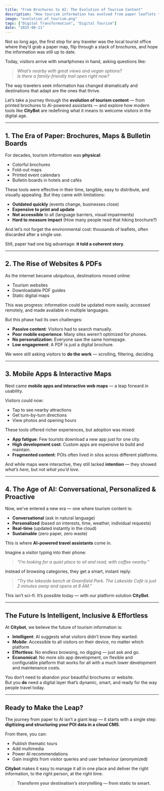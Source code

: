 ```yaml
---
title: "From Brochures to AI: The Evolution of Tourism Content"
description: "How tourism information has evolved from paper leaflets to smart AI assistants — and what it means for your destination."
image: "evolution_of_tourism.png"
tags: ["Digital Transformation", "Digital Tourism"]
date: "2025-08-11"
---
```


Not so long ago, the first stop for any traveler was the local tourist office where they’d grab a paper map, flip through a stack of brochures, and hope the information was still up to date.

Today, visitors arrive with smartphones in hand, asking questions like:

> *What’s nearby with great views and vegan options?*  
> *Is there a family-friendly trail open right now?*

The way travelers seek information has changed dramatically and destinations that adapt are the ones that thrive.

Let’s take a journey through the **evolution of tourism content** — from printed brochures to AI-powered assistants — and explore how modern tools like **CityBot** are redefining what it means to welcome visitors in the digital age.

---

## 1. The Era of Paper: Brochures, Maps & Bulletin Boards

For decades, tourism information was **physical**:
- Colorful brochures
- Fold-out maps
- Printed event calendars
- Bulletin boards in hotels and cafés

These tools were effective in their time, tangible, easy to distribute, and visually appealing. But they came with limitations:
- **Outdated quickly** (events change, businesses close)
- **Expensive to print and update**
- **Not accessible** to all (language barriers, visual impairments)
- **Hard to measure impact** (How many people read that hiking brochure?)

And let’s not forget the environmental cost: thousands of leaflets, often discarded after a single use.

Still, paper had one big advantage: **it told a coherent story**.

---

## 2. The Rise of Websites & PDFs

As the internet became ubiquitous, destinations moved online:
- Tourism websites
- Downloadable PDF guides
- Static digital maps

This was progress: information could be updated more easily, accessed remotely, and made available in multiple languages.

But this phase had its own challenges:
- **Passive content**: Visitors had to search manually.
- **Poor mobile experience**: Many sites weren’t optimized for phones.
- **No personalization**: Everyone saw the same homepage.
- **Low engagement**: A PDF is just a digital brochure.

We were still asking visitors to **do the work** — scrolling, filtering, deciding.

---

## 3. Mobile Apps & Interactive Maps

Next came **mobile apps and interactive web maps** — a leap forward in usability.

Visitors could now:
- Tap to see nearby attractions
- Get turn-by-turn directions
- View photos and opening hours

These tools offered richer experiences, but adoption was mixed:
- **App fatigue**: Few tourists download a new app just for one city.
- **High development cost**: Custom apps are expensive to build and maintain.
- **Fragmented content**: POIs often lived in silos across different platforms.

And while maps were interactive, they still lacked **intention** — they showed *what’s here*, but not *what you’d love*.

---

## 4. The Age of AI: Conversational, Personalized & Proactive

Now, we’ve entered a new era — one where tourism content is:
- **Conversational** (ask in natural language)
- **Personalized** (based on interests, time, weather, individual requests)
- **Real-time** (updated instantly in the cloud)
- **Sustainable** (zero paper, zero waste)

This is where **AI-powered travel assistants** come in.

Imagine a visitor typing into their phone:
> *“I’m looking for a quiet place to sit and read, with coffee nearby.”*

Instead of browsing categories, they get a smart, instant reply:
> *“Try the lakeside bench at Greenfield Park. The Lakeside Café is just 2 minutes away and opens at 8 AM.”*

This isn’t sci-fi. It’s possible today — with our platform solution **CityBot**.

---

## The Future Is Intelligent, Inclusive & Effortless

At **Citybot**, we believe the future of tourism information is:
- **Intelligent**: AI suggests what visitors didn’t know they wanted.
- **Mobile**: Accessible to all visitors on their device, no matter which platform
- **Effortless**: No endless browsing, no digging — just ask and go.
- **Economical**: No more silo app development, on flexible and configurable platform that works for all with a much lower development and maintenance costs.


You don’t need to abandon your beautiful brochures or website.  
But you **do** need a digital layer that’s dynamic, smart, and ready for the way people travel today.

---

## Ready to Make the Leap?

The journey from paper to AI isn’t a giant leap — it starts with a single step: **digitizing and structuring your POI data in a cloud CMS**.

From there, you can:
- Publish thematic tours
- Add multimedia
- Power AI recommendations
- Gain insights from visitor queries and user behaviour (anonymized)

**Citybot** makes it easy to manage it all in one place and deliver the right information, to the right person, at the right time.

> **Transform your destination’s storytelling — from static to smart.**  
